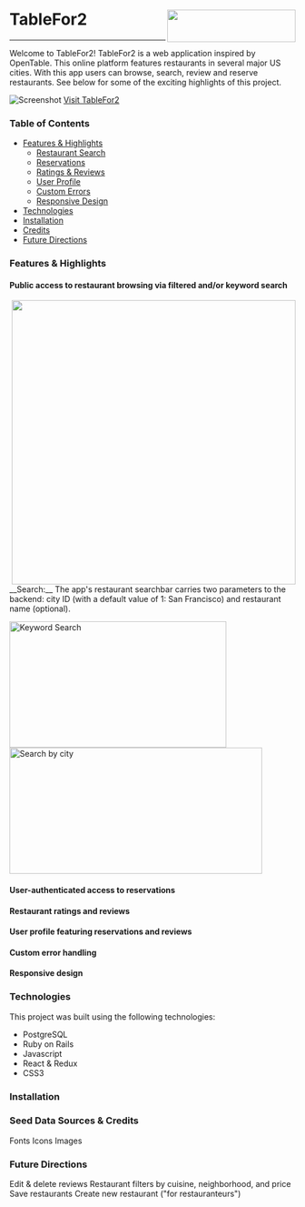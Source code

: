 # TableFor2  <img src="https://github.com/mmdurnin/TableFor2/blob/master/app/assets/images/tf2_logo.png" align="right" height="57" width="226" >
-------------

Welcome to TableFor2! TableFor2 is a web application inspired by OpenTable. This online platform features restaurants in several major US cities. With this app users can browse, search, review and reserve restaurants. See below for some of the exciting highlights of this project.

![Screenshot](https://github.com/mmdurnin/TableFor2/blob/master/app/assets/images/restaurant_show.png)
[Visit TableFor2](http://tablefor2.herokuapp.com/#/)







### Table of Contents
* [Features & Highlights](#Features-&-Highlights)
  * [Restaurant Search](#search)
  * [Reservations](#reservations)
  * [Ratings & Reviews](#reviews)
  * [User Profile](#profile)
  * [Custom Errors](#errors)
  * [Responsive Design](#responsive)
* [Technologies](#Technologies)
* [Installation](#Installation)
* [Credits](#Seed-Sources)
* [Future Directions](#Future-Directions)


### <a id="Features-&-Highlights"></a>Features & Highlights ###

#### <a id="search"></a>Public access to restaurant browsing via filtered and/or keyword search ####

<img src="https://github.com/mmdurnin/TableFor2/blob/master/app/assets/images/screenshot_snippets/t.snippet_search_util.png" width="500" align="right" >
__Search:__  The app's restaurant searchbar carries two parameters to the backend: city ID (with a default value of 1: San Francisco) and restaurant name (optional). 



<img src="https://github.com/mmdurnin/TableFor2/blob/master/app/assets/images/screenshot_gifs/t.partial_search.gif" height="222" width="382" alt="Keyword Search">  <img src="https://github.com/mmdurnin/TableFor2/blob/master/app/assets/images/screenshot_gifs/t.filtered_search.gif" height="222" width="445" alt="Search by city" >   

#### <a id="reservations"></a>User-authenticated access to reservations ####
#### <a id="reviews"></a>Restaurant ratings and reviews ####
#### <a id="profile"></a>User profile featuring reservations and reviews ####
#### <a id="errors"></a>Custom error handling ####
#### <a id="responsive"></a>Responsive design ####

### <a id="Technologies"></a>Technologies ###

This project was built using the following technologies:
* PostgreSQL
* Ruby on Rails
* Javascript
* React & Redux
* CSS3

### <a id="Installation"></a>Installation ###


### <a id="Seed-Sources"></a>Seed Data Sources & Credits ###
Fonts
Icons
Images


### <a id="Future-Directions"></a>Future Directions ###
Edit & delete reviews
Restaurant filters by cuisine, neighborhood, and price
Save restaurants 
Create new restaurant ("for restauranteurs")
